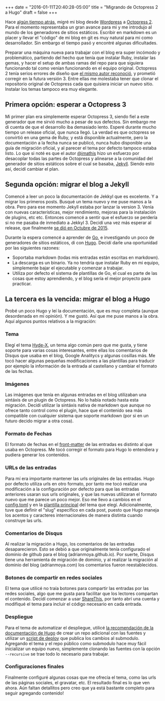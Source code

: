 +++
date = "2016-01-11T20:40:28-05:00"
title = "Migrando de Octopress 2 a Hugo"
draft = false 
+++

Hace [algún tiempo atrás](/2012/06/migrando-mi-blog-a-octopress-y-relanzamiento/), migré mi blog desde [Wordpress](https://es.wordpress.org/) a [Octopress 2](http://octopress.org/). Para el momento representaba un gran avance para mi y me introdujo al mundo de los generadores de sitios estáticos. Escribir en markdown es un placer y llevar el "código" de mi blog en git es muy natural para mi como desarrollador. Sin embargo el tiempo pasó y encontré algunas dificultades. 

<!--more-->

Preparar una máquina nueva para trabajar con el blog era super incómodo y problemático, partiendo del hecho que tenía que instalar Ruby, instalar las gemas, y hacer el setup de ambas ramas del repo para que siguiera funcionando tal como venían funcionando en el equipo original. Octopress 2 tenía serios errores de diseño que [el mismo autor reconoció](http://octopress.org/2015/01/15/octopress-3.0-is-coming/), y prometió corregir en la futura versión 3. Entre ellas me molestaba tener que clonar el repositorio original de Octopress cada que quisiera iniciar un nuevo sitio. Instalar los temas tampoco era muy elegante. 

## Primera opción: esperar a Octopress 3

Mi primer plan era simplemente esperar Octopress 3, siendo fiel a este generador que me sirvió mucho a pesar de sus defectos. Sin embargo me di cuenta de que el desarrollo iba demasiado lento. Esperé durante mucho tiempo un release oficial, que nunca llegó. La verdad es que octopress se convirtió en una gema de Ruby, y está disponible actualmente, pero la documentación a la fecha nunca se publicó, nunca hubo disponible una guía de migración oficial, y al parecer el tema por defecto tampoco estaba listo. Lo que si noté es que el autor [@imathis](https://twitter.com/imathis) hizo un esfuerzo por desacoplar todas las partes de Octopress y alinearse a la comunidad del generador de sitios estáticos sobre el cual se basaba, [Jekyll](https://jekyllrb.com/). Siendo esto así, decidí cambiar el plan.

## Segunda opción: migrar el blog a Jekyll

Comencé a leer un poco la documentación de Jekkyl que es excelente. Y a migrar los primeros posts. Busqué un tema nuevo y me puse manos a la obra. Pero para ese momento Jekyll estaba por lanzar la version 3. Venía con nuevas características, mejor rendimiento, mejoras para la instalación de plugins, etc etc. Entonces comencé a sentir que el esfuerzo se perdería si no me pasaba de inmediato a Jekkyl 3. Decidí una vez más esperar al release, que finalmente [se dió en Octubre de 2015](http://jekyllrb.com/news/2015/10/26/jekyll-3-0-released/). 

Durante la espera comencé a aprender de [Go](https://golang.org/), e investigando un poco de generadores de sitios estáticos, di con [Hugo](http://gohugo.io/). Decidí darle una oportunidad por las siguientes razones: 

- Soportaba markdown (todas mis entradas están escritas en markdown).
- La descarga es un binario. Ya no tendría que instalar Ruby en mi equipo, simplemente bajar el ejecutable y comenzar a trabajar. 
- Utiliza por defecto el sistema de plantillas de Go, el cual es parte de las cosas que estoy aprendiendo, y el blog sería el mejor proyecto para practicar.

## La tercera es la vencida: migrar el blog a Hugo

Probé un poco Hugo y leí la documentación, que es muy completa (aunque desordenada en mi opinión). Y me gustó. Así que me puse manos a la obra. Aquí algunos puntos relativos a la migración:

### Tema

Elegí el tema [Hyde-X](http://themes.gohugo.io/hyde-x/), un tema algo común pero que me gusta, y tiene soporte para varias cosas interesantes, entre ellas los comentarios de Disqus que usaba en el blog, Google Analitycs y algunas cosillas más. Me tocó hacer algunas pequeñas modificaciones a las plantillas para traducir por ejemplo la información de la entrada al castellano y cambiar el formato de las fechas. 

### Imágenes

Las imágenes que tenía en algunas entradas en el blog utilizaban una sintáxis de un plugin de Octopress. No lo había notado hasta esta migración. Decidí utilizar la sintáxis nativa de markdown que aunque no ofrece tanto control como el plugin, hace que el contenido sea más compatible con cualquier sistema que soporte markdown (por si en un futuro decido migrar a otra cosa).

### Formato de Fechas

El formato de fechas en el [front-matter](http://gohugo.io/content/front-matter/) de las entradas es distinto al que usaba en Octopress. Me tocó corregir el formato para Hugo lo entendiera y pudiera generar los contenidos.

### URLs de las entradas

Para mí era importante mantener las urls originales de las entradas. Hugo por defecto utiliza urls en otro formato, por tanto me tocó realizar una modificación a la configuración por defecto para que las entradas anteriores usaran sus urls originales, y que las nuevas utilizaran el formato nuevo que me parece un poco mejor. Eso me llevo a cambios en el [config.toml](https://github.com/adrianmoya/adrianmoya.com-src/blob/00c99f2655606db51e5a8f9332fc03683a1fa4e2/config.toml#L7-L8) y en la [plantilla principal](https://github.com/adrianmoya/adrianmoya.com-src/blob/00c99f2655606db51e5a8f9332fc03683a1fa4e2/layouts/index.html#L4) del tema que elegí. Adicionalmente, tuve que definir el "slug" específico en cada post, puesto que Hugo maneja los acentos y caracteres internacionales de manera distinta cuando construye las urls. 

### Comentarios de Disqus

Al realizar la migración a Hugo, los comentarios de las entradas desaparecieron. Esto se debió a que originalmente tenía configurado el dominio de github para el blog (adrianmoya.github.io). Por suerte, Disqus tiene una herramienta de migración de dominio, y al realizar la migración al dominio del blog (adrianmoya.com) los comentarios fueron reestablecidos. 

### Botones de compartir en redes sociales

El tema que utilicé no traía botones para compartir las entradas por las redes sociales, algo que me gusta para facilitar que los lectores compartan el contenido. Decidí comenzar a usar [ShareThis](http://www.sharethis.com/), por tanto abrí una cuenta y modifiqué el tema para incluir el código necesario en cada entrada.

### Despliegue

Para el tema de automatizar el despliegue, utilicé [la recomendación de la documentación de Hugo](http://gohugo.io/tutorials/github-pages-blog/#hosting-personal-organization-pages:fcefb200141ace3e7bfd6542457b7a72) de crear un repo adicional con las fuentes y utilizar un [script de deploy](https://github.com/adrianmoya/adrianmoya.com-src/blob/e2a526c0ed30214c1ba71befd8c2f6b8b4592f39/deploy.sh) que publica los cambios al submodulo. Agregando el tema y el repo público como submodulo hace muy fácil inicializar un equipo nuevo, simplemente clonando las fuentes con la opción `--recursive` se trae todo lo necesario para trabajar. 

### Configuraciones finales

Finalmente configuré algunas cosas que me ofrecía el tema, como las urls de las páginas sociales, el gravatar, etc. El resultado final es lo que ven ahora. Aún faltan detallitos pero creo que ya está bastante completo para seguir agregando contenido!
